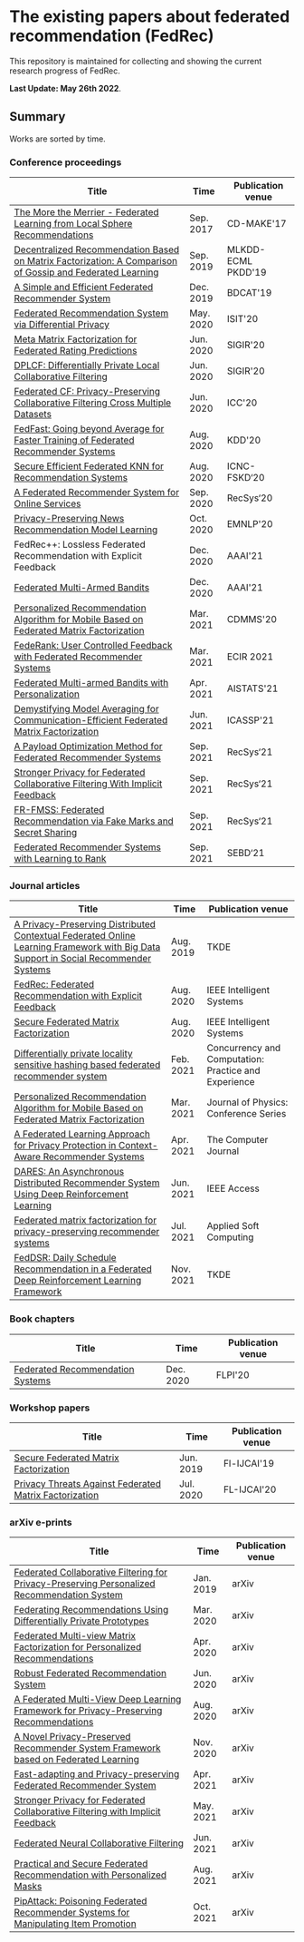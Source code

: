 # The existing papers about federated recommendation (FedRec)

This repository is maintained for collecting and showing the current research progress of FedRec.

<strong>Last Update: May 26th 2022</strong>.

## Summary

Works are sorted by time.

### Conference proceedings

| Title | Time | Publication venue |
| --- | --- | --- |
| [The More the Merrier - Federated Learning from Local Sphere Recommendations](https://publications.sba-research.org/publications/201708%20-%20BMalle%20-%20The%20More%20the%20Merrier.pdf) | Sep. 2017 | CD-MAKE'17 |
| [Decentralized Recommendation Based on Matrix Factorization: A Comparison of Gossip and Federated Learning](https://dmle.iais.fraunhofer.de/papers/hegedus2019decentralized.pdf) | Sep. 2019 | MLKDD-ECML PKDD'19 |
| [A Simple and Efficient Federated Recommender System](https://dl.acm.org/doi/10.1145/3365109.3368788) | Dec. 2019 | BDCAT'19 |
| [Federated Recommendation System via Differential Privacy](https://ieeexplore.ieee.org/document/9174297) | May. 2020 | ISIT'20 |
| [Meta Matrix Factorization for Federated Rating Predictions](https://arxiv.org/pdf/1910.10086v2.pdf) | Jun. 2020 | SIGIR'20 |
| [DPLCF: Differentially Private Local Collaborative Filtering](https://dl.acm.org/doi/abs/10.1145/3397271.3401053?casa_token=3nEw3CHZ6UIAAAAA:CzXCDEb65zjxXCbwhq7leQNO-6ZKrX4XoiVdMQJHLppCcGTOE_rvqcBBOfA4tQ2lCONkGy5kiOaFrRw) | Jun. 2020 | SIGIR'20 |
| [Federated CF: Privacy-Preserving Collaborative Filtering Cross Multiple Datasets](https://ieeexplore.ieee.org/document/9148791) | Jun. 2020 | ICC'20 |
| [FedFast: Going beyond Average for Faster Training of Federated Recommender Systems](https://dl.acm.org/doi/pdf/10.1145/3394486.3403176) | Aug. 2020 | KDD'20 |
| [Secure Efficient Federated KNN for Recommendation Systems](https://link.springer.com/chapter/10.1007/978-3-030-70665-4_195) | Aug. 2020 | ICNC-FSKD‘20 |
| [A Federated Recommender System for Online Services](https://dl.acm.org/doi/fullHtml/10.1145/3383313.3411528) | Sep. 2020 | RecSys‘20 |
| [Privacy-Preserving News Recommendation Model Learning](https://www.aclweb.org/anthology/2020.findings-emnlp.128.pdf) | Oct. 2020 | EMNLP'20 |
| FedRec++: Lossless Federated Recommendation with Explicit Feedback | Dec. 2020 | AAAI'21 |
| [Federated Multi-Armed Bandits](https://www.aaai.org/AAAI21Papers/AAAI-1473.ShiC.pdf) | Dec. 2020 | AAAI'21 |
| [Personalized Recommendation Algorithm for Mobile Based on Federated Matrix Factorization](https://iopscience.iop.org/article/10.1088/1742-6596/1802/3/032021/pdf) | Mar. 2021 | CDMMS'20 |
| [FedeRank: User Controlled Feedback with Federated Recommender Systems](https://www.springerprofessional.de/federank-user-controlled-feedback-with-federated-recommender-sys/19011494) | Mar. 2021 | ECIR 2021 |
| [Federated Multi-armed Bandits with Personalization](http://proceedings.mlr.press/v130/shi21c/shi21c.pdf) | Apr. 2021 | AISTATS'21 |
| [Demystifying Model Averaging for Communication-Efficient Federated Matrix Factorization](https://ieeexplore.ieee.org/stamp/stamp.jsp?tp=&arnumber=9413927) | Jun. 2021 | ICASSP'21 |
| [A Payload Optimization Method for Federated Recommender Systems](https://dl.acm.org/doi/abs/10.1145/3460231.3474257) | Sep. 2021 | RecSys‘21 |
| [Stronger Privacy for Federated Collaborative Filtering With Implicit Feedback](https://dl.acm.org/doi/fullHtml/10.1145/3460231.3474262) | Sep. 2021 | RecSys‘21 |
| [FR-FMSS: Federated Recommendation via Fake Marks and Secret Sharing](https://dl.acm.org/doi/pdf/10.1145/3460231.3478855) | Sep. 2021 | RecSys‘21 |
| [Federated Recommender Systems with Learning to Rank](http://ceur-ws.org/Vol-2994/paper7.pdf) | Sep. 2021 | SEBD‘21 |

### Journal articles
| Title | Time | Publication venue |
| --- | --- | --- |
| [A Privacy-Preserving Distributed Contextual Federated Online Learning Framework with Big Data Support in Social Recommender Systems](https://ieeexplore.ieee.org/abstract/document/8807242?casa_token=gbK7bHcVQT4AAAAA:r5ILudorjzUk6k0c31MRCuh9V3XkHOAKQoTDrGlbyH0LPEwwkMx6tQonYSpmsYJj6j5p1TpL9wg) | Aug. 2019 | TKDE |
| [FedRec: Federated Recommendation with Explicit Feedback](https://ieeexplore.ieee.org/document/9170754) | Aug. 2020 | IEEE Intelligent Systems |
| [Secure Federated Matrix Factorization](https://ieeexplore.ieee.org/abstract/document/9162459?casa_token=UYvbEeKUDn0AAAAA:nSJKDVJ_0ER1lIjc5ArPrc6NM3IdCthhZYNplu1W7tqhEKgKhDVwImrkbBHDdK0kX82O-4iBrkA) | Aug. 2020 | IEEE Intelligent Systems |
| [Differentially private locality sensitive hashing based federated recommender system](https://ieeexplore.ieee.org/abstract/document/9162459?casa_token=UYvbEeKUDn0AAAAA:nSJKDVJ_0ER1lIjc5ArPrc6NM3IdCthhZYNplu1W7tqhEKgKhDVwImrkbBHDdK0kX82O-4iBrkA) | Feb. 2021 | Concurrency and Computation: Practice and Experience |
| [Personalized Recommendation Algorithm for Mobile Based on Federated Matrix Factorization](https://iopscience.iop.org/article/10.1088/1742-6596/1802/3/032021/meta) | Mar. 2021 | Journal of Physics: Conference Series |
| [A Federated Learning Approach for Privacy Protection in Context-Aware Recommender Systems](https://academic.oup.com/comjnl/advance-article-abstract/doi/10.1093/comjnl/bxab025/6259634?redirectedFrom=fulltext) | Apr. 2021 | The Computer Journal |
| [DARES: An Asynchronous Distributed Recommender System Using Deep Reinforcement Learning](https://ieeexplore.ieee.org/abstract/document/9448142) | Jun. 2021 | IEEE Access |
| [Federated matrix factorization for privacy-preserving recommender systems](https://www.sciencedirect.com/science/article/abs/pii/S1568494621006219?casa_token=NiBFD7sw-bgAAAAA:emAMFlKIyd1lmVoCTr1o-oETbe3h1tTjs-08FlEpcO5WnmB001jOlyUzzwes-VKIlFTqQVqcswxp) | Jul. 2021 | Applied Soft Computing |
| [FedDSR: Daily Schedule Recommendation in a Federated Deep Reinforcement Learning Framework](https://ieeexplore.ieee.org/document/9626622/authors#authors) | Nov. 2021 | TKDE |

### Book chapters
| Title | Time | Publication venue |
| --- | --- | --- |
| [Federated Recommendation Systems](https://link.springer.com/chapter/10.1007/978-3-030-63076-8_16) | Dec. 2020 | FLPI'20 |

### Workshop papers
| Title | Time | Publication venue |
| --- | --- | --- |
| [Secure Federated Matrix Factorization](https://arxiv.org/pdf/1906.05108.pdf) | Jun. 2019 | Fl-IJCAI'19 |
| [Privacy Threats Against Federated Matrix Factorization](https://arxiv.org/pdf/2007.01587.pdf) | Jul. 2020 | FL-IJCAI'20 |

### arXiv e-prints
| Title | Time | Publication venue |
| --- | --- | --- |
| [Federated Collaborative Filtering for Privacy-Preserving Personalized Recommendation System](https://arxiv.org/pdf/1901.09888.pdf) | Jan. 2019 | arXiv |
| [Federating Recommendations Using Differentially Private Prototypes](https://arxiv.org/pdf/2003.00602.pdf) | Mar. 2020 | arXiv |
| [Federated Multi-view Matrix Factorization for Personalized Recommendations](https://arxiv.org/abs/2004.04256) | Apr. 2020 | arXiv |
| [Robust Federated Recommendation System](https://arxiv.org/pdf/2006.08259.pdf) | Jun. 2020 | arXiv |
| [A Federated Multi-View Deep Learning Framework for Privacy-Preserving Recommendations](https://arxiv.org/pdf/2008.10808.pdf) | Aug. 2020 | arXiv |
| [A Novel Privacy-Preserved Recommender System Framework based on Federated Learning](https://arxiv.org/pdf/2011.05614.pdf) | Nov. 2020 | arXiv |
| [Fast-adapting and Privacy-preserving Federated Recommender System](https://arxiv.org/pdf/2104.00919.pdf) | Apr. 2021 | arXiv |
| [Stronger Privacy for Federated Collaborative Filtering with Implicit Feedback](https://arxiv.org/pdf/2105.03941.pdf) | May. 2021 | arXiv |
| [Federated Neural Collaborative Filtering](https://arxiv.org/pdf/2106.04405.pdf) | Jun. 2021 | arXiv |
| [Practical and Secure Federated Recommendation with Personalized Masks](https://arxiv.org/pdf/2109.02464.pdf) | Aug. 2021 | arXiv |
| [PipAttack: Poisoning Federated Recommender Systems for Manipulating Item Promotion](https://arxiv.org/pdf/2110.10926.pdf) | Oct. 2021 | arXiv |

<!--
## Details

I will briefly introduce each paper one by one. The freshest is on the top.

***
### Federated Recommendation Systems
#### Affiliations: WeBank, Hong Kong University of Science and Technology
The paper is an overview of the existing papers of FedRec. Besides, it also provides a categorization of FedRec and concludes the challenges when building a federated recommender system.

***
### Privacy-Preserving News Recommendation Model Learning
#### Affiliations: Tsinghua University, Microsoft Research Asia

-->

